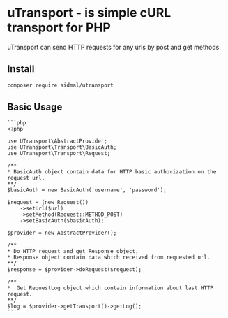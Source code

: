 # uTransport - is simple cURL transport for PHP

uTransport can send HTTP requests for any urls by post and get methods.

## Install

```bash
composer require sidmal/utransport
```
    
## Basic Usage

    ```php
    <?php
    
    use UTransport\AbstractProvider;
    use UTransport\Transport\BasicAuth;
    use UTransport\Transport\Request;
    
    /**
    * BasicAuth object contain data for HTTP basic authorization on the request url.
    **/
    $basicAuth = new BasicAuth('username', 'password');

    $request = (new Request())
        ->setUrl($url)
        ->setMethod(Request::METHOD_POST)
        ->setBasicAuth($basicAuth);
    
    $provider = new AbstractProvider();
    
    /**
    * Do HTTP request and get Response object.
    * Response object contain data which received from requested url.
    **/
    $response = $provider->doRequest($request);
    
    /**
    *  Get RequestLog object which contain information about last HTTP request.
    **/
    $log = $provider->getTransport()->getLog();
    ```